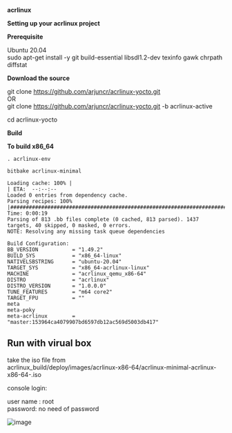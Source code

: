 **acrlinux**    


**Setting up your acrlinux project**  

**Prerequisite**     

Ubuntu 20.04  
sudo apt-get install -y git build-essential libsdl1.2-dev texinfo gawk chrpath diffstat

**Download the source**  

git clone https://github.com/arjuncr/acrlinux-yocto.git      
              OR     
git clone https://github.com/arjuncr/acrlinux-yocto.git -b acrlinux-active  

cd acrlinux-yocto   

**Build**   

**To build x86_64**   

```
. acrlinux-env

bitbake acrlinux-minimal    
```  

```
Loading cache: 100% |                                                                                  | ETA:  --:--:--
Loaded 0 entries from dependency cache.
Parsing recipes: 100% |#################################################################################| Time: 0:00:19
Parsing of 813 .bb files complete (0 cached, 813 parsed). 1437 targets, 40 skipped, 0 masked, 0 errors.
NOTE: Resolving any missing task queue dependencies

Build Configuration:
BB_VERSION           = "1.49.2"
BUILD_SYS            = "x86_64-linux"
NATIVELSBSTRING      = "ubuntu-20.04"
TARGET_SYS           = "x86_64-acrlinux-linux"
MACHINE              = "acrlinux_qemu_x86-64"
DISTRO               = "acrlinux"
DISTRO_VERSION       = "1.0.0.0"
TUNE_FEATURES        = "m64 core2"
TARGET_FPU           = ""
meta
meta-poky
meta-acrlinux        = "master:153964ca4079907bd6597db12ac569d5003db417"

```

## Run with virual box   
take the iso file from  
acrlinux_build/deploy/images/acrlinux-x86-64/acrlinux-minimal-acrlinux-x86-64-<date-time>.iso
   
console login:     

user name : root     
password: no need of password      

  ![image](https://user-images.githubusercontent.com/29924920/134802663-ea504ffc-fb68-413b-bdbc-6db65e9cf499.png)


